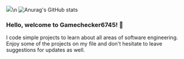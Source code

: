 ![](https://komarev.com/ghpvc/?username=Gamechecker6745)\n
![Anurag's GitHub stats](https://github-readme-stats.vercel.app/api?username=Gamechecker6745&show_icons=true&theme=radical)

### Hello, welcome to Gamechecker6745! 👋
I code simple projects to learn about all areas of software engineering. 
Enjoy some of the projects on my file and don't hesitate to leave suggestions for updates as well.
